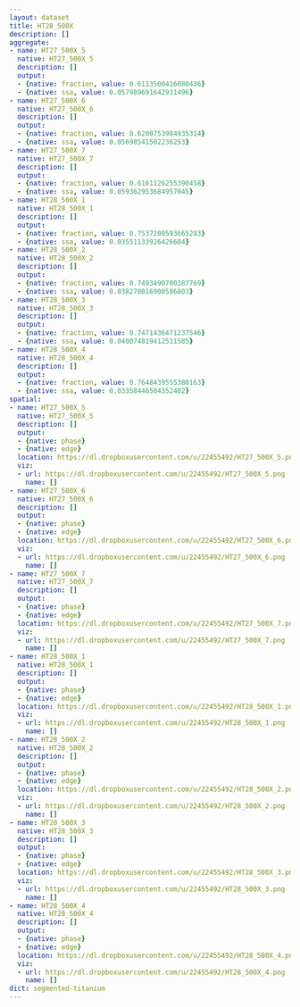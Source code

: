 ```yaml
---
layout: dataset
title: HT28_500X
description: []
aggregate:
- name: HT27_500X_5
  native: HT27_500X_5
  description: []
  output:
  - {native: fraction, value: 0.6113500416080436}
  - {native: ssa, value: 0.057989691642931496}
- name: HT27_500X_6
  native: HT27_500X_6
  description: []
  output:
  - {native: fraction, value: 0.6200753984935314}
  - {native: ssa, value: 0.05698541502236253}
- name: HT27_500X_7
  native: HT27_500X_7
  description: []
  output:
  - {native: fraction, value: 0.6161126255390458}
  - {native: ssa, value: 0.059362953684957045}
- name: HT28_500X_1
  native: HT28_500X_1
  description: []
  output:
  - {native: fraction, value: 0.7537200593665283}
  - {native: ssa, value: 0.03551133926426684}
- name: HT28_500X_2
  native: HT28_500X_2
  description: []
  output:
  - {native: fraction, value: 0.7493490700387769}
  - {native: ssa, value: 0.038270016900586803}
- name: HT28_500X_3
  native: HT28_500X_3
  description: []
  output:
  - {native: fraction, value: 0.7471436471237546}
  - {native: ssa, value: 0.040074819412511585}
- name: HT28_500X_4
  native: HT28_500X_4
  description: []
  output:
  - {native: fraction, value: 0.7648439555380163}
  - {native: ssa, value: 0.03358446504352402}
spatial:
- name: HT27_500X_5
  native: HT27_500X_5
  description: []
  output:
  - {native: phase}
  - {native: edge}
  location: https://dl.dropboxusercontent.com/u/22455492/HT27_500X_5.png
  viz:
  - url: https://dl.dropboxusercontent.com/u/22455492/HT27_500X_5.png
    name: []
- name: HT27_500X_6
  native: HT27_500X_6
  description: []
  output:
  - {native: phase}
  - {native: edge}
  location: https://dl.dropboxusercontent.com/u/22455492/HT27_500X_6.png
  viz:
  - url: https://dl.dropboxusercontent.com/u/22455492/HT27_500X_6.png
    name: []
- name: HT27_500X_7
  native: HT27_500X_7
  description: []
  output:
  - {native: phase}
  - {native: edge}
  location: https://dl.dropboxusercontent.com/u/22455492/HT27_500X_7.png
  viz:
  - url: https://dl.dropboxusercontent.com/u/22455492/HT27_500X_7.png
    name: []
- name: HT28_500X_1
  native: HT28_500X_1
  description: []
  output:
  - {native: phase}
  - {native: edge}
  location: https://dl.dropboxusercontent.com/u/22455492/HT28_500X_1.png
  viz:
  - url: https://dl.dropboxusercontent.com/u/22455492/HT28_500X_1.png
    name: []
- name: HT28_500X_2
  native: HT28_500X_2
  description: []
  output:
  - {native: phase}
  - {native: edge}
  location: https://dl.dropboxusercontent.com/u/22455492/HT28_500X_2.png
  viz:
  - url: https://dl.dropboxusercontent.com/u/22455492/HT28_500X_2.png
    name: []
- name: HT28_500X_3
  native: HT28_500X_3
  description: []
  output:
  - {native: phase}
  - {native: edge}
  location: https://dl.dropboxusercontent.com/u/22455492/HT28_500X_3.png
  viz:
  - url: https://dl.dropboxusercontent.com/u/22455492/HT28_500X_3.png
    name: []
- name: HT28_500X_4
  native: HT28_500X_4
  description: []
  output:
  - {native: phase}
  - {native: edge}
  location: https://dl.dropboxusercontent.com/u/22455492/HT28_500X_4.png
  viz:
  - url: https://dl.dropboxusercontent.com/u/22455492/HT28_500X_4.png
    name: []
dict: segmented-titanium
---
```

